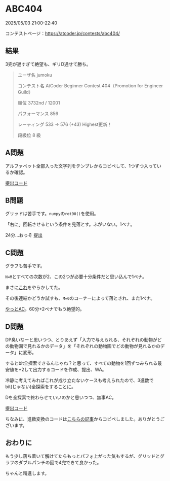 # ABC404
2025/05/03 21:00-22:40

コンテストページ：https://atcoder.jp/contests/abc404/

## 結果

3完が遅すぎて絶望も、ギリD通せて勝ち。

>ユーザ名	jumoku
>
>コンテスト名	AtCoder Beginner Contest 404（Promotion for Engineer Guild）
>
>順位	3732nd / 12001
>
>パフォーマンス	856
>
>レーティング	533 → 576 (+43) Highest更新！
>
>段級位	8 級

## A問題

アルファベット全部入った文字列をテンプレからコピペして、1つずつ入っているか確認。

[提出コード](https://atcoder.jp/contests/abc404/submissions/65420227)

## B問題

グリッドは苦手です。`numpy`の`rot90()`を使用。

「右に」回転させるという条件を見落とす。ふがいない。1ペナ。

24分...おっそ [提出](https://atcoder.jp/contests/abc404/submissions/65441269)

## C問題

グラフも苦手です。

`N=M`とすべての次数が2、この2つが必要十分条件だと思い込んで1ペナ。

まさに[これ](https://x.com/kyopro_friends/status/1918662593964544265)をやらかしてた。

その後連結かどうか試すも、`M=0`のコーナーによって落とされ、また1ペナ。

[やっとAC](https://atcoder.jp/contests/abc404/submissions/65460496)。60分+2ペナでもう絶望的。

## D問題

DP臭いなーと思いつつ、とりあえず「入力で与えられる、それぞれの動物がどの動物園で見れるかのデータ」を「それぞれの動物園でどの動物が見れるかのデータ」に変形。

するとbit全探索できるんじゃね？と思って、すべての動物を1回ずつみられる最安値を*2して出力するコードを作成、提出、WA。

冷静に考えてみればこれが成り立たないケースも考えられたので、3進数でbit(じゃない)全探索をすることに。

Dを全探索で終わらせていいのかと思いつつ、無事AC。

[提出コード](https://atcoder.jp/contests/abc404/submissions/65474457)

ちなみに、進数変換のコードは[こちらの記事](https://qiita.com/ether2420/items/061c19a000c52adf7f3e)からコピペしました。ありがとうございます。

## おわりに

もう少し落ち着いて解けてたらもっとパフォ上がった気もするが、グリッドとグラフのダブルパンチの回で4完できて良かった。

ちゃんと精進します。
